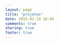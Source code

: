 ```yaml
---
layout: page
title: "projetos"
date: 2015-02-19 16:45
comments: true
sharing: true
footer: true
---
```

